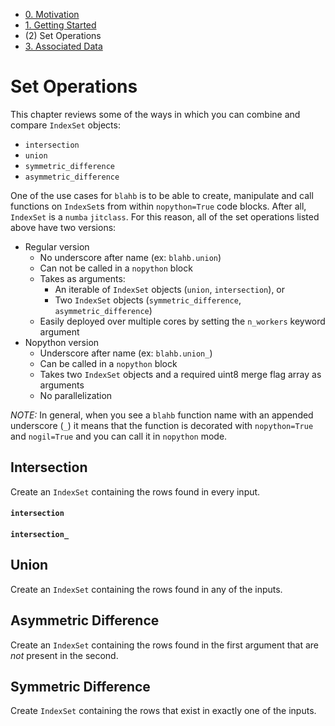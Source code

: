 - [0. Motivation](index.md)
- [1. Getting Started](1_intro.md)
- (2) Set Operations
- [3. Associated Data](3_data.md)

# Set Operations
This chapter reviews some of the ways in which you can combine and compare `IndexSet` objects:
- `intersection`
- `union`
- `symmetric_difference`
- `asymmetric_difference`

One of the use cases for `blahb` is to be able to create, manipulate and call functions on `IndexSet`s from within `nopython=True` code blocks.
After all, `IndexSet` is a `numba` `jitclass`.
For this reason, all of the set operations listed above have two versions:
- Regular version
  - No underscore after name (ex: `blahb.union`)
  - Can not be called in a `nopython` block
  - Takes as arguments:
    - An iterable of `IndexSet` objects (`union`, `intersection`), or 
    - Two `IndexSet` objects (`symmetric_difference`, `asymmetric_difference`)
  - Easily deployed over multiple cores by setting the `n_workers` keyword argument
- Nopython version
  - Underscore after name (ex: `blahb.union_`)
  - Can be called in a `nopython` block
  - Takes two `IndexSet` objects and a required uint8 merge flag array as arguments
  - No parallelization

*NOTE:* In general, when you see a `blahb` function name with an appended underscore (`_`) it means that the function is decorated with `nopython=True` and `nogil=True` and you can call it in `nopython` mode.

## Intersection
Create an `IndexSet` containing the rows found in every input.

#### `intersection`
#### `intersection_`


## Union
Create an `IndexSet` containing the rows found in any of the inputs.

## Asymmetric Difference
Create an `IndexSet` containing the rows found in the first argument that are *not* present in the second. 

## Symmetric Difference
Create `IndexSet` containing the rows that exist in exactly one of the inputs. 